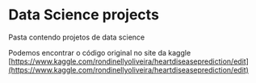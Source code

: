 # Data Science projects
 Pasta contendo projetos de data science
 
Podemos encontrar o código original no site da kaggle
[https://www.kaggle.com/rondinellyoliveira/heartdiseaseprediction/edit](https://www.kaggle.com/rondinellyoliveira/heartdiseaseprediction/edit)
